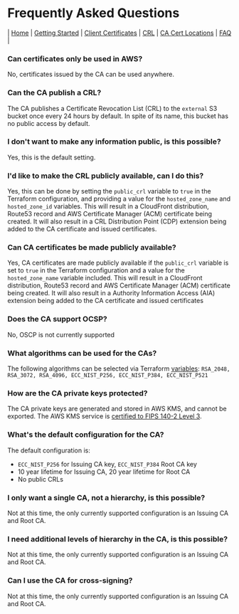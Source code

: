 # Frequently Asked Questions
| [Home](index.md) | [Getting Started](getting-started.md) | [Client Certificates](client-certificates.md) | [CRL](revocation.md) | [CA Cert Locations](locations.md) | [FAQ](faq.md) |  

### Can certificates only be used in AWS?
No, certificates issued by the CA can be used anywhere.

### Can the CA publish a CRL?
The CA publishes a Certificate Revocation List (CRL) to the `external` S3 bucket once every 24 hours by default.
In spite of its name, this bucket has no public access by default.

### I don't want to make any information public, is this possible?
Yes, this is the default setting.

### I'd like to make the CRL publicly available, can I do this?
Yes, this can be done by setting the `public_crl` variable to `true` in the Terraform configuration, and providing a value for the `hosted_zone_name` and `hosted_zone_id` variables.
This will result in a CloudFront distribution, Route53 record and AWS Certificate Manager (ACM) certificate being created.
It will also result in a CRL Distribution Point (CDP) extension being added to the CA certificate and issued certificates.

### Can CA certificates be made publicly available?
Yes, CA certificates are made publicly available if the `public_crl` variable is set to `true` in the Terraform configuration and a value for the `hosted_zone_name` variable included.
This will result in a CloudFront distribution, Route53 record and AWS Certificate Manager (ACM) certificate being created.
It will also result in a Authority Information Access (AIA) extension being added to the CA certificate and issued certificates

### Does the CA support OCSP?
No, OSCP is not currently supported

### What algorithms can be used for the CAs?
The following algorithms can be selected via Terraform [variables](../variables.tf):
`RSA_2048, RSA_3072, RSA_4096, ECC_NIST_P256, ECC_NIST_P384, ECC_NIST_P521`

### How are the CA private keys protected?
The CA private keys are generated and stored in AWS KMS, and cannot be exported.
The AWS KMS service is [certified to FIPS 140-2 Level 3](https://aws.amazon.com/about-aws/whats-new/2023/05/aws-kms-hsm-fips-security-level-3).

### What's the default configuration for the CA?
The default configuration is:
* `ECC_NIST_P256` for Issuing CA key, `ECC_NIST_P384` Root CA key
* 10 year lifetime for Issuing CA, 20 year lifetime for Root CA
* No public CRLs

### I only want a single CA, not a hierarchy, is this possible?
Not at this time, the only currently supported configuration is an Issuing CA and Root CA.

### I need additional levels of hierarchy in the CA, is this possible?
Not at this time, the only currently supported configuration is an Issuing CA and Root CA.

### Can I use the CA for cross-signing?
Not at this time, the only currently supported configuration is an Issuing CA and Root CA.
